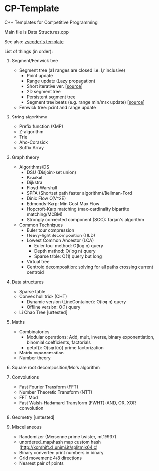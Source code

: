 # CP-Template
C++ Templates for Competitive Programming

Main file is Data Structures.cpp

See also: [zscoder's template](https://github.com/zscoder/CompetitiveProgramming/blob/master/Data%20Structures%20Class%20Template.cpp)

List of things (in order):

1. Segment/Fenwick tree
	- Segment tree (all ranges are closed i.e. l,r inclusive)
		- Point update
		- Range update (Lazy propagation)
		- Short iterative ver. [[source](https://codeforces.com/blog/entry/18051)]
		- 2D segment tree
		- Persistent segment tree
		- Segment tree beats (e.g. range min/max update) [[source](https://tjkendev.github.io/procon-library/cpp/range_query/segment_tree_beats_2.html)]
	- Fenwick tree: point and range update

2. String algorithms
	- Prefix function (KMP)
	- Z-algorithm
	- Trie
	- Aho-Corasick
	- Suffix Array

3. Graph theory
	- Algorithms/DS
		- DSU (Disjoint-set union)
		- Kruskal
		- Dijkstra
		- Floyd-Warshall
		- SPFA (Shortest path faster algorithm)/Bellman-Ford
		- Dinic Flow O(V^2E)
		- Edmonds-Karp: Min Cost Max Flow
		- Hopcroft-Karp matching (max-cardinality bipartite matching/MCBM)
		- Strongly connected component (SCC): Tarjan's algorithm
	- Common Techniques
		- Euler tour compression
		- Heavy-light decomposition (HLD)
		- Lowest Common Ancestor (LCA)
			- Euler tour method: O(log n) query
			- Depth method: O(log n) query
			- Sparse table: O(1) query but long
    	- Virtual tree
		- Centroid decomposition: solving for all paths crossing current centroid 

4. Data structures
	- Sparse table
	- Convex hull trick (CHT)
		- Dynamic version (LineContainer): O(log n) query
		- Offline version: O(1) query
	- Li Chao Tree \[untested\]

5. Maths
	- Combinatorics
		- Modular operations: Add, mult, inverse, binary exponentiation, binomial coefficients, factorials
		- getpf(): O(sqrt(n)) prime factorization
	- Matrix exponentiation
	- Number theory
	
6. Square root decomposition/Mo's algorithm

7. Convolutions
	- Fast Fourier Transform (FFT)
	- Number Theoretic Transform (NTT)
	- FFT Mod
	- Fast Walsh-Hadamard Transform (FWHT): AND, OR, XOR convolution

8. Geometry \[untested\]

9. Miscellaneous
	- Randomizer (Mersenne prime twister, mt19937)
	- unordered_map/hash map custom hash (http://xorshift.di.unimi.it/splitmix64.c)
	- Binary converter: print numbers in binary
	- Grid movement: 4/8 directions
	- Nearest pair of points
